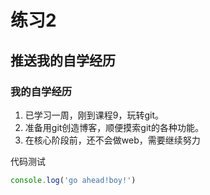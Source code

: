 # 练习2

## 推送我的自学经历

### 我的自学经历

1. 已学习一周，刚到课程9，玩转git。
2. 准备用git创造博客，顺便摸索git的各种功能。
3. 在核心阶段前，还不会做web，需要继续努力

代码测试
```javascript
console.log('go ahead!boy!')
```

